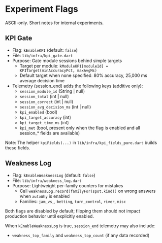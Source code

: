 # Experiment Flags

ASCII-only. Short notes for internal experiments.

## KPI Gate

- Flag: `kEnableKPI` (default: `false`)
- File: `lib/infra/kpi_gate.dart`
- Purpose: Gate module sessions behind simple targets
  - Target per module: `kModuleKPI[moduleId] = KPITarget(minAccuracyPct, maxAvgMs)`
  - Default target when none specified: 80% accuracy, 25,000 ms average decision time
- Telemetry (session_end) adds the following keys (additive only):
  - `session_module_id` (String | null)
  - `session_total` (int | null)
  - `session_correct` (int | null)
  - `session_avg_decision_ms` (int | null)
  - `kpi_enabled` (bool)
  - `kpi_target_accuracy` (int)
  - `kpi_target_time_ms` (int)
  - `kpi_met` (bool, present only when the flag is enabled and all session_* fields are available)

Note: The helper `kpiFields(...)` in `lib/infra/kpi_fields_pure.dart` builds these fields.

## Weakness Log

- Flag: `kEnableWeaknessLog` (default: `false`)
- File: `lib/infra/weakness_log.dart`
- Purpose: Lightweight per-family counters for mistakes
  - Call `weaknessLog.record(familyFor(spot.kind))` on wrong answers when `autoWhy` is enabled
  - Families: `jam_vs_`, `betting`, `turn_control`, `river`, `misc`

Both flags are disabled by default; flipping them should not impact production behavior until explicitly enabled.

When `kEnableWeaknessLog` is true, `session_end` telemetry may also include:
- `weakness_top_family` and `weakness_top_count` (if any data recorded)
